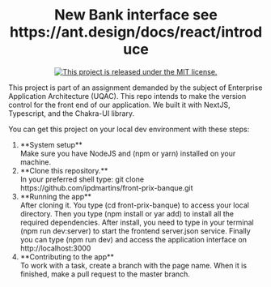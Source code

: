 <h1 align="center">
  New Bank interface
  see https://ant.design/docs/react/introduce
</h1>
<p align="center">
  <a href="https://github.com/ipdmartins/Hedera_test1/blob/master/LICENSE">
    <img src="https://img.shields.io/badge/license-MIT-blue.svg" alt="This project is released under the MIT license." />
  </a>
</p>
<p align="left">
  This project is part of an assignment demanded by the subject of Enterprise Application Architecture (UQAC). This repo intends to make the version control for the front end of our application. We built it with NextJS, Typescript, and the Chakra-UI library.
</p>
<p>
	You can get this project on your local dev environment with these steps:
	<ol>
  	<li>
			**System setup**</br>
			Make sure you have NodeJS and (npm or yarn) installed on your machine.
		</li>
		<li>
			**Clone this repository.**</br>
			In your preferred shell type: git clone https://github.com/ipdmartins/front-prix-banque.git
		</li> 	
		<li>
			**Running the app**</br>
			After cloning it. You type (cd front-prix-banque) to access your local directory.
      Then you type (npm install or yar add) to install all the required dependencies.
      After install, you need to type in your terminal (npm run dev:server) to start the
      frontend server.json service. Finally you can type (npm run dev) and access the application interface on http://localhost:3000
		</li>
		<li>
			**Contributing to the app**</br>
			To work with a task, create a branch with the page name. When it is finished, make a pull request to the master branch.
		</li>
	</ol>
</p>
